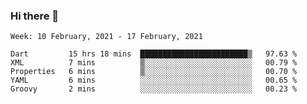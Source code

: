 ### Hi there 👋

<!--
**devcat37/devcat37** is a ✨ _special_ ✨ repository because its `README.md` (this file) appears on your GitHub profile.

Here are some ideas to get you started:

- 🔭 I’m currently working on ...
- 🌱 I’m currently learning ...
- 👯 I’m looking to collaborate on ...
- 🤔 I’m looking for help with ...
- 💬 Ask me about ...
- 📫 How to reach me: ...
- 😄 Pronouns: ...
- ⚡ Fun fact: ...
-->

<!--START_SECTION:waka-->
```text
Week: 10 February, 2021 - 17 February, 2021

Dart         15 hrs 18 mins  ████████████████████████▒   97.63 % 
XML          7 mins          ▒░░░░░░░░░░░░░░░░░░░░░░░░   00.79 % 
Properties   6 mins          ▒░░░░░░░░░░░░░░░░░░░░░░░░   00.70 % 
YAML         6 mins          ░░░░░░░░░░░░░░░░░░░░░░░░░   00.65 % 
Groovy       2 mins          ░░░░░░░░░░░░░░░░░░░░░░░░░   00.23 % 
```
<!--END_SECTION:waka-->
